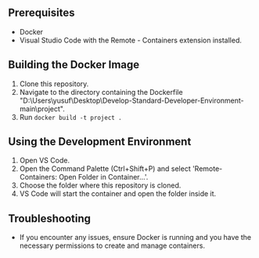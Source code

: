 ## Prerequisites
- Docker
- Visual Studio Code with the Remote - Containers extension installed.

## Building the Docker Image

1. Clone this repository.
2. Navigate to the directory containing the Dockerfile "D:\Users\yusuf\Desktop\Develop-Standard-Developer-Environment-main\project".
3. Run `docker build -t project .`

## Using the Development Environment

1. Open VS Code.
2. Open the Command Palette (Ctrl+Shift+P) and select 'Remote-Containers: Open Folder in Container...'.
3. Choose the folder where this repository is cloned.
4. VS Code will start the container and open the folder inside it.

## Troubleshooting

- If you encounter any issues, ensure Docker is running and you have the necessary permissions to create and manage containers.